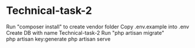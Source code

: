 # Technical-task-2

Run "composer install" to create vendor folder
Copy .env.example into .env
Create DB with name Technical-task-2
Run "php artisan migrate"  
php artisan key:generate
php artisan serve